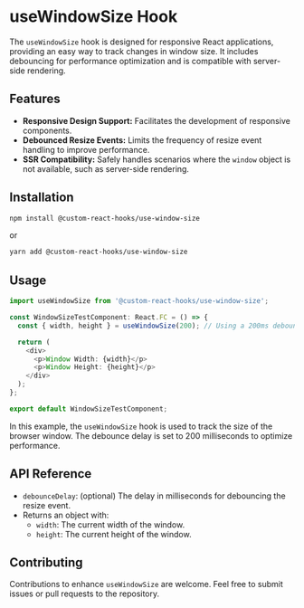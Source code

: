 # useWindowSize Hook

The `useWindowSize` hook is designed for responsive React applications, providing an easy way to track changes in window size. It includes debouncing for performance optimization and is compatible with server-side rendering.

## Features

- **Responsive Design Support:** Facilitates the development of responsive components.
- **Debounced Resize Events:** Limits the frequency of resize event handling to improve performance.
- **SSR Compatibility:** Safely handles scenarios where the `window` object is not available, such as server-side rendering.

## Installation

```bash
npm install @custom-react-hooks/use-window-size
```

or

```bash
yarn add @custom-react-hooks/use-window-size
```

## Usage

```typescript
import useWindowSize from '@custom-react-hooks/use-window-size';

const WindowSizeTestComponent: React.FC = () => {
  const { width, height } = useWindowSize(200); // Using a 200ms debounce delay

  return (
    <div>
      <p>Window Width: {width}</p>
      <p>Window Height: {height}</p>
    </div>
  );
};

export default WindowSizeTestComponent;
```

In this example, the `useWindowSize` hook is used to track the size of the browser window. The debounce delay is set to 200 milliseconds to optimize performance.

## API Reference

- `debounceDelay`: (optional) The delay in milliseconds for debouncing the resize event.
- Returns an object with:
  - `width`: The current width of the window.
  - `height`: The current height of the window.

## Contributing

Contributions to enhance `useWindowSize` are welcome. Feel free to submit issues or pull requests to the repository.
